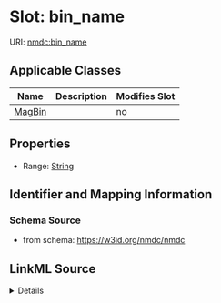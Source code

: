 # Slot: bin_name

URI: [nmdc:bin_name](https://w3id.org/nmdc/bin_name)



<!-- no inheritance hierarchy -->




## Applicable Classes

| Name | Description | Modifies Slot |
| --- | --- | --- |
[MagBin](MagBin.md) |  |  no  |







## Properties

* Range: [String](String.md)





## Identifier and Mapping Information







### Schema Source


* from schema: https://w3id.org/nmdc/nmdc




## LinkML Source

<details>
```yaml
name: bin_name
from_schema: https://w3id.org/nmdc/nmdc
rank: 1000
alias: bin_name
domain_of:
- MagBin
range: string

```
</details>